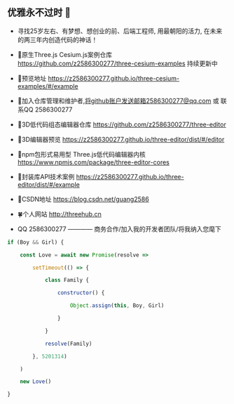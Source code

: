 ## 优雅永不过时 👋

- 寻找25岁左右、有梦想、想创业的前、后端工程师, 用最朝阳的活力, 在未来的两三年内创造代码的神话！

- 🍃原生Three.js Cesium.js案例仓库 https://github.com/z2586300277/three-cesium-examples 持续更新中
  
- 🍃预览地址 https://z2586300277.github.io/three-cesium-examples/#/example

- 🍃加入仓库管理和维护者,将github账户发送邮箱2586300277@qq.com 或 联系QQ 2586300277

- 🍁3D低代码组态编辑器仓库 https://github.com/z2586300277/three-editor

- 🍁3D编辑器预览 https://z2586300277.github.io/three-editor/dist/#/editor

- 🍁npm包形式易用型 Three.js低代码编辑器内核  https://www.npmjs.com/package/three-editor-cores

- 🍁封装库API技术案例 https://z2586300277.github.io/three-editor/dist/#/example

- 🌳CSDN地址 https://blog.csdn.net/guang2586

- 🍀个人网站 http://threehub.cn

- QQ 2586300277      ———— 商务合作/加入我的开发者团队/将我纳入您麾下

```js
if (Boy && Girl) {

    const Love = await new Promise(resolve =>

        setTimeout(() => {

            class Family {

                constructor() {

                    Object.assign(this, Boy, Girl)

                }

            }

            resolve(Family)

        }, 5201314)

    )

    new Love()

}
```
